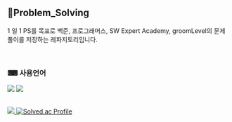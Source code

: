 ## 📂Problem_Solving
1 일 1 PS를 목표로 백준, 프로그래머스, SW Expert Academy, groomLevel의 문제 풀이를 저장하는 레파지토리입니다.

<br>

### ⌨ 사용언어

<img src="https://img.shields.io/badge/C%2B%2B-00599C?style=for-the-badge&logo=c%2B%2B&logoColor=white"/> <img src="https://img.shields.io/badge/JavaScript-F7DF1E?style=for-the-badge&logo=JavaScript&logoColor=white"/>

  <br>
  <a href="https://solved.ac/oesnuj">
    <!--내 백준 티어-->
    <img src="http://mazandi.herokuapp.com/api?handle=oesnuj&theme=warm"/>
    <img src="http://mazassumnida.wtf/api/v2/generate_badge?boj=oesnuj" alt="Solved.ac Profile"/>
  </a>
